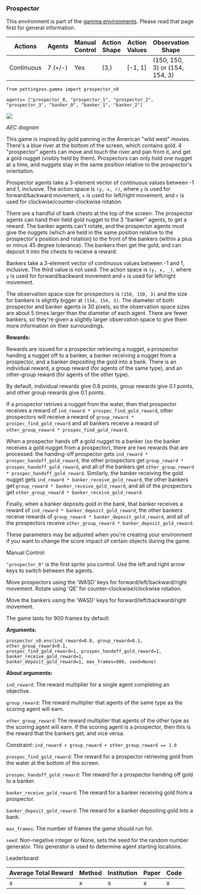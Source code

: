 
### Prospector

This environment is part of the [gamma environments](../gamma.md). Please read that page first for general information.

| Actions    | Agents  | Manual Control | Action Shape    | Action Values       | Observation Shape              | Observation Values        | Num States |
|------------|---------|----------------|-----------------|---------------------|--------------------------------|---------------------------|------------|
| Continuous | 7 (+/-) | Yes            | (3,)            | [-1, 1]             | (150, 150, 3) or (154, 154, 3) | (0, 255)                  | ?          |

`from pettingzoo.gamma import prospector_v0`

`agents= ["prospector_0, "prospector_1", "prospector_2", "prospector_3", "banker_0", "banker_1", "banker_2"]`

![](gamma_prospector.gif)

*AEC diagram*

This game is inspired by gold panning in the American "wild west" movies. There's a blue river at 
the bottom of the screen, which contains gold. 4 "prospector" agents can move and touch the river 
and pan from it, and get a gold nugget (visibly held by them). Prospectors can
only hold one nugget at a time, and nuggets stay in the same position relative to the prospector's
orientation.

Prospector agents take a 3-element vector of continuous values between -1 and 1, inclusive. 
The action space is `(y, x, r)`, where `y` is used for forward/backward movement, 
`x` is used for left/right movement, and `r` is used for clockwise/counter-clockwise rotation.

There are a handful of bank chests at the top of the screen. The prospector agents can hand their 
held gold nugget to the 3 "banker" agents, to get a reward. The banker agents can't rotate, 
and the prospector agents must give the nuggets (which are held in the same
position relative to the prospector's position and rotation) to the 
front of the bankers (within a plus or minus 45 degree tolerance). 
The bankers then get the gold, and can deposit it into the chests to recieve a reward. 

Bankers take a 3-element vector of continuous values between -1 and 1, inclusive.
The third value is not used. The action space is `(y, x, _)`, where
`y` is used for forward/backward movement and `x` is used for left/right movement.

The observation space size for prospectors
is `(150, 150, 3)` and the size for
bankers is slightly bigger at
`(154, 154, 3)`. The diameter of both
prospector and banker agents is 30 pixels, so
the observation space sizes are about 5 times larger
than the diameter of each agent. There are fewer
bankers, so they're given a slightly
larger observation space to give them more
information on their surroundings.

**Rewards:**

Rewards are issued for a prospector retrieving a nugget, a prospector handing
a nugget off to a banker, a banker receiving a nugget from a prospector, 
and a banker depositing the gold into a bank. There is
an individual reward, a group reward (for agents of the same type), and
an other-group reward (for agents of the other type).

By default, individual rewards give 0.8 points, group rewards give
0.1 points, and other group rewards give 0.1 points.

If a prospector retrives a nugget from the water, then 
that prospector receives a reward of
`ind_reward * prospec_find_gold_reward`, other
prospectors will
receive a reward of `group_reward * prospec_find_gold_reward` and
all bankers receive a reward of 
`other_group_reward * prospec_find_gold_reward`. 

When a prospector
hands off a gold nugget to a banker (so the banker receives a gold nugget
from a prospector), there are two rewards that are processed:
the handing-off prospector gets `ind_reward * prospec_handoff_gold_reward`,
the other prospectors get `group_reward * prospec_handoff_gold_reward`, and
all of the bankers get `other_group_reward * prospec_handoff_gold_reward`.
Similarly, the banker receiving the gold nugget gets
`ind_reward * banker_receive_gold_reward`, the other bankers
get `group_reward * banker_receive_gold_reward`, and
all of the prospectors get 
`other_group_reward * banker_receive_gold_reward`. 

Finally, when a banker deposits gold in the bank, 
that banker receives a reward of
`ind_reward * banker_deposit_gold_reward`, the other bankers
receive rewards of `group_reward * banker_deposit_gold_reward`, and
all of the prospectors receive
`other_group_reward * banker_deposit_gold_reward`.

These parameters may be adjusted when you're creating your
environment if you want to change the score impact
of certain objects during the game.

Manual Control:

`"prospector_0"` is the first sprite you control. Use the left and
right arrow keys to switch between the agents.

Move prospectors using the 'WASD' keys for forward/left/backward/right movement.
Rotate using 'QE' for counter-clockwise/clockwise rotation.

Move the bankers using the 'WASD' keys for forward/left/backward/right movement.

The game lasts for 900 frames by default.

**Arguments:**

```
prospector_v0.env(ind_reward=0.8, group_reward=0.1, other_group_reward=0.1, 
prospec_find_gold_reward=1, prospec_handoff_gold_reward=1, banker_receive_gold_reward=1,
banker_deposit_gold_reward=1, max_frames=900, seed=None)
```

**About arguments:**

`ind_reward`: The reward multiplier for a single agent completing an objective.

`group_reward`: The reward multiplier that agents of the same type
as the scoring agent will earn.

`other_group_reward`: The reward multiplier that agents of the other type
as the scoring agent will earn. If the scoring agent is a prospector,
then this is the reward that the bankers get, and vice versa.

Constraint: `ind_reward + group_reward + other_group_reward == 1.0`

`prospec_find_gold_reward`: The reward for a prospector
retrieving gold from the water at the bottom of the screen.

`prospec_handoff_gold_reward`: The reward for a prospector
handing off gold to a banker.

`banker_receive_gold_reward`: The reward for a banker receiving
gold from a prospector.

`banker_deposit_gold_reward`: The reward for a banker depositing
gold into a bank.

`max_frames`: The number of frames the game should run for.

`seed`: Non-negative integer or None, sets the seed for the random
number generator. This generator is used to determine
agent starting locations.

Leaderboard:

| Average Total Reward | Method | Institution | Paper | Code |
|----------------------|--------|-------------|-------|------|
| x                    | x      | x           | x     | x    |
